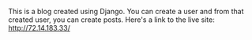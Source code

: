 This is a blog created using Django.
You can create a user and from that created user, you can create posts.
Here's a link to the live site:
http://72.14.183.33/
